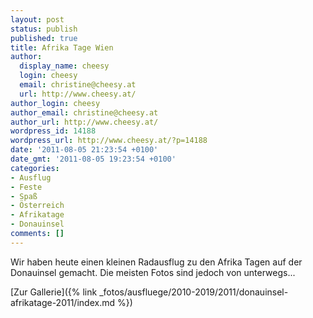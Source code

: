 ```yaml
---
layout: post
status: publish
published: true
title: Afrika Tage Wien
author:
  display_name: cheesy
  login: cheesy
  email: christine@cheesy.at
  url: http://www.cheesy.at/
author_login: cheesy
author_email: christine@cheesy.at
author_url: http://www.cheesy.at/
wordpress_id: 14188
wordpress_url: http://www.cheesy.at/?p=14188
date: '2011-08-05 21:23:54 +0100'
date_gmt: '2011-08-05 19:23:54 +0100'
categories:
- Ausflug
- Feste
- Spaß
- Österreich
- Afrikatage
- Donauinsel
comments: []
---
```

<!--:de-->Wir haben heute einen kleinen Radausflug zu den Afrika Tagen auf der Donauinsel gemacht. Die meisten Fotos sind jedoch von unterwegs...
[Zur Gallerie]({% link _fotos/ausfluege/2010-2019/2011/donauinsel-afrikatage-2011/index.md %})
<!--:-->
